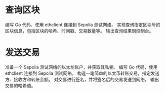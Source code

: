 # 查询区块

编写 Go 代码，使用 ethclient 连接到 Sepolia 测试网络。
实现查询指定区块号的区块信息，包括区块的哈希、时间戳、交易数量等。
输出查询结果到控制台。

# 发送交易

准备一个 Sepolia 测试网络的以太坊账户，并获取其私钥。
编写 Go 代码，使用 ethclient 连接到 Sepolia 测试网络。
构造一笔简单的以太币转账交易，指定发送方、接收方和转账金额。
对交易进行签名，并将签名后的交易发送到网络。
输出交易的哈希值。